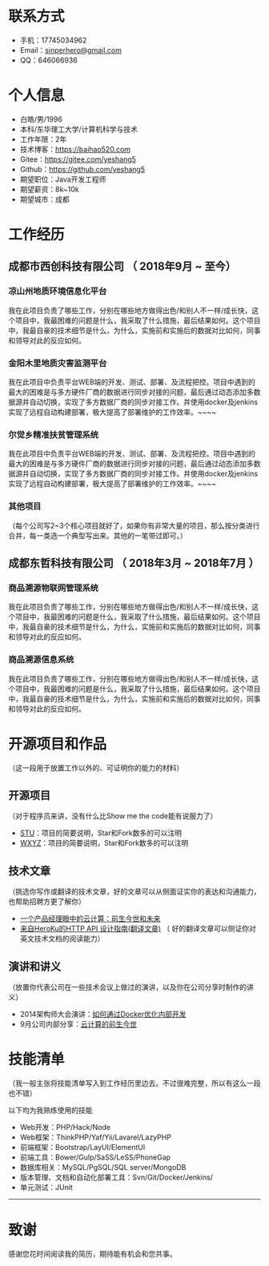 # 联系方式

* 手机：17745034962
* Email：sinperhero@gmail.com
* QQ：646066936

# 个人信息

* 白皓/男/1996
* 本科/东华理工大学/计算机科学与技术
* 工作年限：2年
* 技术博客：https://baihao520.com
* Gitee：https://gitee.com/yeshang5
* Github：https://github.com/yeshang5
* 期望职位：Java开发工程师
* 期望薪资：8k~10k
* 期望城市：成都

# 工作经历

## 成都市西创科技有限公司 （ 2018年9月 ~ 至今）

### 凉山州地质环境信息化平台

我在此项目负责了哪些工作，分别在哪些地方做得出色/和别人不一样/成长快，这个项目中，我最困难的问题是什么，我采取了什么措施，最后结果如何。这个项目中，我最自豪的技术细节是什么，为什么，实施前和实施后的数据对比如何，同事和领导对此的反应如何。

### 金阳木里地质灾害监测平台

我在此项目中负责平台WEB端的开发、测试、部署、及流程把控。项目中遇到的最大的困难是与多方硬件厂商的数据进行同步对接的问题，最后通过动态添加多数据源并自动切换，实现了多方数据厂商的同步对接工作。并使用docker及jenkins实现了远程自动构建部署，极大提高了部署维护的工作效率。~~~~

### 尔觉乡精准扶贫管理系统

我在此项目中负责平台WEB端的开发、测试、部署、及流程把控。项目中遇到的最大的困难是与多方硬件厂商的数据进行同步对接的问题，最后通过动态添加多数据源并自动切换，实现了多方数据厂商的同步对接工作。并使用docker及jenkins实现了远程自动构建部署，极大提高了部署维护的工作效率。~~~~

### 其他项目

（每个公司写2~3个核心项目就好了，如果你有非常大量的项目，那么按分类进行合并，每一类选一个典型写出来。其他的一笔带过即可。）

## 成都东哲科技有限公司 （ 2018年3月 ~ 2018年7月 ）

### 商品溯源物联网管理系统

我在此项目负责了哪些工作，分别在哪些地方做得出色/和别人不一样/成长快，这个项目中，我最困难的问题是什么，我采取了什么措施，最后结果如何。这个项目中，我最自豪的技术细节是什么，为什么，实施前和实施后的数据对比如何，同事和领导对此的反应如何。

### 商品溯源信息系统

我在此项目负责了哪些工作，分别在哪些地方做得出色/和别人不一样/成长快，这个项目中，我最困难的问题是什么，我采取了什么措施，最后结果如何。这个项目中，我最自豪的技术细节是什么，为什么，实施前和实施后的数据对比如何，同事和领导对此的反应如何。



# 开源项目和作品

（这一段用于放置工作以外的、可证明你的能力的材料）

## 开源项目

（对于程序员来讲，没有什么比Show me the code能有说服力了）

* [STU](http://github.com/yourname/projectname)：项目的简要说明，Star和Fork数多的可以注明
* [WXYZ](http://github.com/yourname/projectname)：项目的简要说明，Star和Fork数多的可以注明

## 技术文章

（挑选你写作或翻译的技术文章，好的文章可以从侧面证实你的表达和沟通能力，也帮助招聘方更了解你）

* [一个产品经理眼中的云计算：前生今世和未来](http://get.jobdeer.com/706.get)
* [来自HeroKu的HTTP API 设计指南\(翻译文章\)](http://get.jobdeer.com/343.get) （ 好的翻译文章可以侧证你对英文技术文档的阅读能力）

## 演讲和讲义

（放置你代表公司在一些技术会议上做过的演讲，以及你在公司分享时制作的讲义）

* 2014架构师大会演讲：[如何通过Docker优化内部开发](http://ftqq.com)
* 9月公司内部分享：[云计算的前生今世](http://ftqq.com)

# 技能清单

（我一般主张将技能清单写入到工作经历里边去。不过很难完整，所以有这么一段也不错）

以下均为我熟练使用的技能

* Web开发：PHP/Hack/Node
* Web框架：ThinkPHP/Yaf/Yii/Lavarel/LazyPHP
* 前端框架：Bootstrap/LayUI/ElementUI
* 前端工具：Bower/Gulp/SaSS/LeSS/PhoneGap
* 数据库相关：MySQL/PgSQL/SQL server/MongoDB
* 版本管理、文档和自动化部署工具：Svn/Git/Docker/Jenkins/
* 单元测试：JUnit


- - -

# 致谢

感谢您花时间阅读我的简历，期待能有机会和您共事。